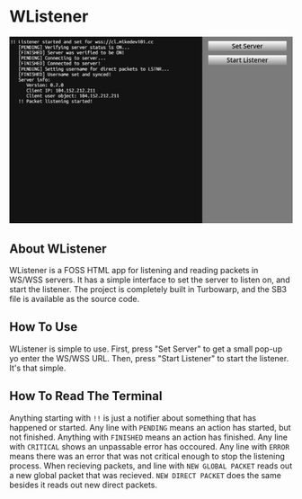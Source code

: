 # WListener
![image](screenshot.png)
## About WListener
WListener is a FOSS HTML app for listening and reading packets in WS/WSS servers. It has a simple interface to set the server to listen on, and start the listener. The project is completely built in Turbowarp, and the SB3 file is available as the source code.
## How To Use
WListener is simple to use. First, press "Set Server" to get a small pop-up yo enter the WS/WSS URL. Then, press "Start Listener" to start the listener. It's that simple.
## How To Read The Terminal
Anything starting with ```!!``` is just a notifier about something that has happened or started. Any line with ```PENDING``` means an action has started, but not finished. Anything with ```FINISHED``` means an action has finished. Any line with ```CRITICAL``` shows an unpassable error has occoured. Any line with ```ERROR``` means there was an error that was not critical enough to stop the listening process. When recieving packets, and line with ```NEW GLOBAL PACKET``` reads out a new global packet that was recieved. ```NEW DIRECT PACKET``` does the same besides it reads out new direct packets.
